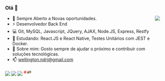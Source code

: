 ### Olá 👋

<img align="right" height="200" src="https://media.giphy.com/media/WtTnAfZn6aVJfBzlN3/giphy.gif"/>

- 🚀 Sempre Aberto a Novas oportunidades.
- ⚡ Desenvolvedor Back End
- 💻 Git, MySQL, Javascript, JQuery, AJAX, Node.JS, Express, Restfy
- 📘 Estudando: React.JS e React Native, Testes Unitários com JEST e Docker.
- 💬 Sobre mim: Gosto sempre de ajudar o próximo e contribuir com soluções tecnológicas. 
- 📫 wellington.ndrj@gmail.com


<code><a href="https://www.digitalocean.com/" target="_blank"><img height="25" src="https://www.vectorlogo.zone/logos/digitalocean/digitalocean-ar21.svg"></a></code>
<code><a href="https://www.javascript.com/" target="_blank"><img height="25" src="https://www.vectorlogo.zone/logos/javascript/javascript-horizontal.svg"></a></code>
<code><a href="https://nodejs.org/en/" target="_blank"><img height="25" src="https://www.vectorlogo.zone/logos/nodejs/nodejs-ar21.svg"></a></code>
<code><img height="25" src="https://raw.githubusercontent.com/github/explore/80688e429a7d4ef2fca1e82350fe8e3517d3494d/topics/git/git.png"></code>
